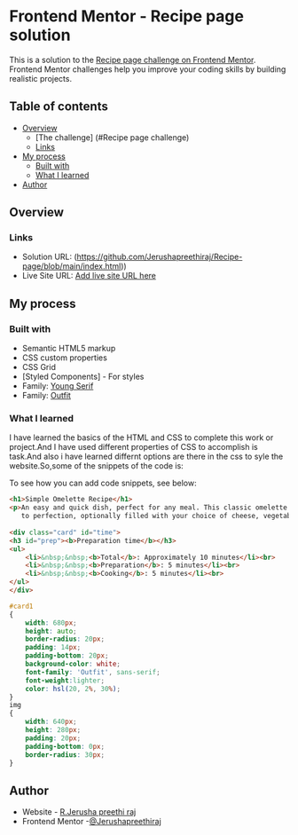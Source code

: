 # Frontend Mentor - Recipe page solution

This is a solution to the [Recipe page challenge on Frontend Mentor](https://www.frontendmentor.io/challenges/recipe-page-KiTsR8QQKm). Frontend Mentor challenges help you improve your coding skills by building realistic projects. 

## Table of contents

- [Overview](#overview)
  - [The challenge] (#Recipe page challenge)
  - [Links](#links)
- [My process](#my-process)
  - [Built with](#built-with)
  - [What I learned](#what-i-learned)
- [Author](#author)

## Overview

### Links

- Solution URL: (https://github.com/Jerushapreethiraj/Recipe-page/blob/main/index.html))
- Live Site URL: [Add live site URL here](https://your-live-site-url.com)

## My process

### Built with

- Semantic HTML5 markup
- CSS custom properties
- CSS Grid
- [Styled Components] - For styles
- Family: [Young Serif](https://fonts.google.com/specimen/Young+Serif)
- Family: [Outfit](https://fonts.google.com/specimen/Outfit)


### What I learned

I have learned the basics of the HTML and CSS to complete this work or project.And I have used different properties of CSS to accomplish is task.And also i have learned differnt options are there in the css to syle the website.So,some of the snippets of the code is:

To see how you can add code snippets, see below:

```html
<h1>Simple Omelette Recipe</h1>
<p>An easy and quick dish, perfect for any meal. This classic omelette combines beaten eggs cooked 
   to perfection, optionally filled with your choice of cheese, vegetables, or meats.</p>
      
<div class="card" id="time">
<h3 id="prep"><b>Preparation time</b></h3>
<ul>
    <li>&nbsp;&nbsp;<b>Total</b>: Approximately 10 minutes</li><br>
    <li>&nbsp;&nbsp;<b>Preparation</b>: 5 minutes</li><br>
    <li>&nbsp;&nbsp;<b>Cooking</b>: 5 minutes</li><br>
</ul>
</div>
```
```css
#card1
{
    width: 680px;
    height: auto;
    border-radius: 20px;
    padding: 14px;
    padding-bottom: 20px;
    background-color: white;
    font-family: 'Outfit', sans-serif;
    font-weight:lighter;
    color: hsl(20, 2%, 30%);
}
img
{
    width: 640px;
    height: 280px;
    padding: 20px;
    padding-bottom: 0px;
    border-radius: 30px;
}
```

## Author

- Website - [R.Jerusha preethi raj](index.html)
- Frontend Mentor -[@Jerushapreethiraj](https://www.frontendmentor.io/profile/Jerushapreethiraj)

